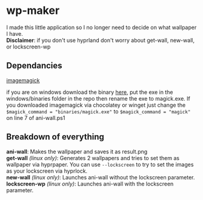 # wp-maker
I made this little application so I no longer need to decide on what wallpaper I have.  
**Disclaimer**: if you don't use hyprland don't worry about get-wall, new-wall, or lockscreen-wp

## Dependancies
[imagemagick](https://imagemagick.org/script/download.php)

if you are on windows download the binary [here](https://imagemagick.org/script/download.php#windows), put the exe in the windows/binaries folder in the repo then rename the exe to magick.exe. If you downloaded imagemagick via chocolatey or winget just change the `$magick_command = "binaries/magick.exe"` to `$magick_command = "magick"` on line 7 of ani-wall.ps1

## Breakdown of everything
**ani-wall**: Makes the wallpaper and saves it as result.png  
**get-wall** *(linux only)*: Generates 2 wallpapers and tries to set them as wallpaper via hyprpaper. You can use `--lockscreen` to try to set the images as your lockscreen via hyprlock.  
**new-wall** *(linux only)*: Launches ani-wall without the lockscreen parameter.  
**lockscreen-wp** *(linux only)*: Launches ani-wall with the lockscreen parameter.  
